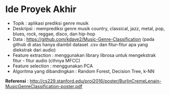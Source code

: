 # Ide Proyek Akhir
- Topik : aplikasi prediksi genre musik
- Deskripsi : memprediksi genre musik country, classical, jazz, metal, pop, blues, rock, reggae, disco, dan hip-hop
- Data : https://github.com/kdave2/Music-Genre-Classification
 (pada github di atas hanya diambil dataset .csv dan fitur-fitur apa yang diekstrak dari audio)
- Feature extraction : menggunakan library librosa untuk mengekstrak fitur - fitur audio (cthnya MFCC)
- Feature selection : menggunakan PCA
- Algoritma yang dibandingkan : Random Forest, Decision Tree, k-NN

**Referensi** : http://cs229.stanford.edu/proj2016/poster/BurlinCremeLenain-MusicGenreClassification-poster.pdf
